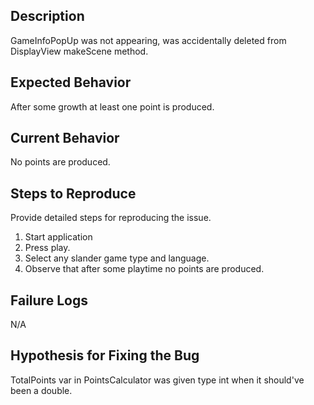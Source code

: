## Description

GameInfoPopUp was not appearing, was accidentally deleted from DisplayView makeScene method.

## Expected Behavior

After some growth at least one point is produced.

## Current Behavior

No points are produced.

## Steps to Reproduce

Provide detailed steps for reproducing the issue.

1. Start application
2. Press play.
3. Select any slander game type and language.
4. Observe that after some playtime no points are produced.

## Failure Logs

N/A

## Hypothesis for Fixing the Bug

TotalPoints var in PointsCalculator was given type int when it should've been a double.
